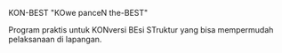 KON-BEST "KOwe panceN the-BEST"

Program praktis untuk KONversi BEsi STruktur yang bisa mempermudah pelaksanaan di lapangan.
